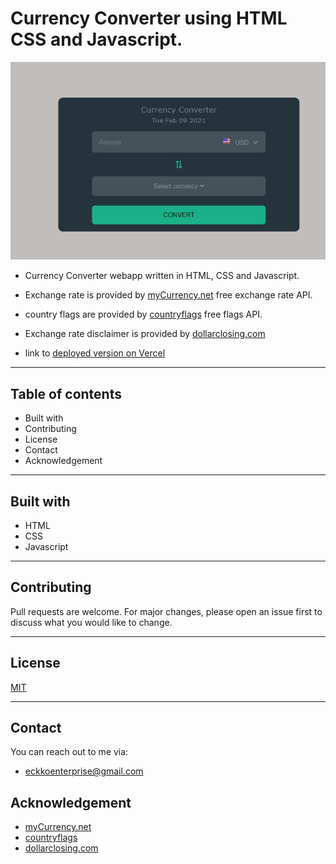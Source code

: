 # Currency Converter  using  HTML CSS and Javascript.


![Screenshot](./Readme_assets/app_Screenshot.png)


- Currency Converter  webapp written in HTML, CSS and Javascript.

- Exchange rate is provided by [myCurrency.net](https://www.mycurrency.net/) free exchange rate API.

- country flags are provided by [countryflags](https://www.countryflags.io) free flags API.

- Exchange rate disclaimer is provided by [dollarclosing.com](http://www.dollarclosing.com/disclaimer.php)

- link to [deployed version on Vercel](https://curency-converter.bandeji.vercel.app/)


---

## Table of contents

- Built with
- Contributing
- License
- Contact
- Acknowledgement

---


## Built with

- HTML
- CSS
- Javascript

---

## Contributing

Pull requests are welcome. For major changes, please open an issue first to discuss what you would like to change.


---

## License

[MIT](https://choosealicense.com/licenses/mit/)

---

## Contact

You can reach out to me via:

- eckkoenterprise@gmail.com

## Acknowledgement

- [myCurrency.net](https://www.mycurrency.net/)
- [countryflags](https://www.countryflags.io)
- [dollarclosing.com](http://www.dollarclosing.com/disclaimer.php)
